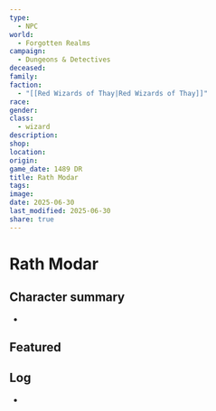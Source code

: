 ```yaml
---
type:
  - NPC
world:
  - Forgotten Realms
campaign:
  - Dungeons & Detectives
deceased: 
family: 
faction:
  - "[[Red Wizards of Thay|Red Wizards of Thay]]"
race: 
gender: 
class:
  - wizard
description: 
shop: 
location: 
origin: 
game_date: 1489 DR
title: Rath Modar
tags: 
image: 
date: 2025-06-30
last_modified: 2025-06-30
share: true
---
```

# Rath Modar

## Character summary
* 

## Featured


## Log
* 